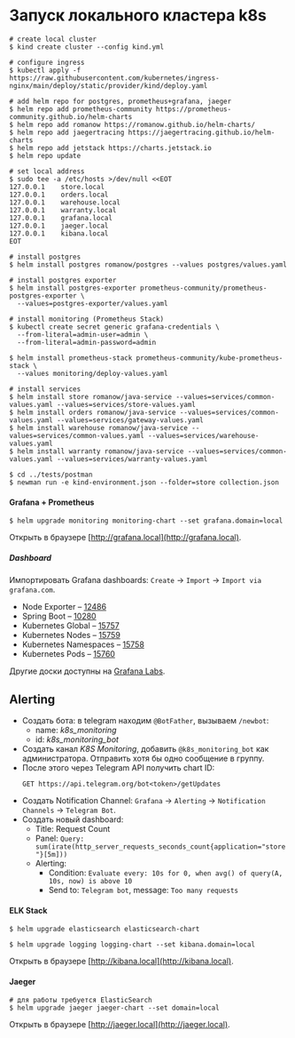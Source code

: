 # Запуск локального кластера k8s

```shell
# create local cluster
$ kind create cluster --config kind.yml

# configure ingress
$ kubectl apply -f https://raw.githubusercontent.com/kubernetes/ingress-nginx/main/deploy/static/provider/kind/deploy.yaml

# add helm repo for postgres, prometheus+grafana, jaeger
$ helm repo add prometheus-community https://prometheus-community.github.io/helm-charts
$ helm repo add romanow https://romanow.github.io/helm-charts/
$ helm repo add jaegertracing https://jaegertracing.github.io/helm-charts
$ helm repo add jetstack https://charts.jetstack.io
$ helm repo update

# set local address
$ sudo tee -a /etc/hosts >/dev/null <<EOT
127.0.0.1    store.local
127.0.0.1    orders.local
127.0.0.1    warehouse.local
127.0.0.1    warranty.local
127.0.0.1    grafana.local
127.0.0.1    jaeger.local
127.0.0.1    kibana.local
EOT

# install postgres
$ helm install postgres romanow/postgres --values postgres/values.yaml

# install postgres exporter
$ helm install postgres-exporter prometheus-community/prometheus-postgres-exporter \
  --values=postgres-exporter/values.yaml

# install monitoring (Prometheus Stack)
$ kubectl create secret generic grafana-credentials \
  --from-literal=admin-user=admin \
  --from-literal=admin-password=admin

$ helm install prometheus-stack prometheus-community/kube-prometheus-stack \
  --values monitoring/deploy-values.yaml

# install services
$ helm install store romanow/java-service --values=services/common-values.yaml --values=services/store-values.yaml
$ helm install orders romanow/java-service --values=services/common-values.yaml --values=services/gateway-values.yaml
$ helm install warehouse romanow/java-service --values=services/common-values.yaml --values=services/warehouse-values.yaml
$ helm install warranty romanow/java-service --values=services/common-values.yaml --values=services/warranty-values.yaml

$ cd ../tests/postman
$ newman run -e kind-environment.json --folder=store collection.json

```

#### Grafana + Prometheus

```shell
$ helm upgrade monitoring monitoring-chart --set grafana.domain=local
```

Открыть в браузере [http://grafana.local](http://grafana.local).

##### Dashboard

Импортировать Grafana dashboards: `Create` -> `Import` -> `Import via grafana.com`.

* Node Exporter – [12486](https://grafana.com/grafana/dashboards/12486-node-exporter-full/)
* Spring Boot – [10280](https://grafana.com/grafana/dashboards/10280-microservices-spring-boot-2-1/)
* Kubernetes Global – [15757](https://grafana.com/grafana/dashboards/15757-kubernetes-views-global/)
* Kubernetes Nodes – [15759](https://grafana.com/grafana/dashboards/15759-kubernetes-views-nodes/)
* Kubernetes Namespaces – [15758](https://grafana.com/grafana/dashboards/15758-kubernetes-views-namespaces/)
* Kubernetes Pods – [15760](https://grafana.com/grafana/dashboards/15760-kubernetes-views-pods/)

Другие доски доступны на [Grafana Labs](https://grafana.com/grafana/dashboards/).

## Alerting

* Создать бота: в telegram находим `@BotFather`, вызываем `/newbot`:
    * name: _k8s_monitoring_
    * id: _k8s_monitoring_bot_
* Создать канал _K8S Monitoring_, добавить `@k8s_monitoring_bot` как администратора. Отправить хотя бы одно сообщение в
  группу.
* После этого через Telegram API получить chart ID:
   ```http request
   GET https://api.telegram.org/bot<token>/getUpdates
   ```
* Создать Notification Channel: `Grafana` -> `Alerting` -> `Notification Channels` -> `Telegram Bot`.
* Создать новый dashboard:
    * Title: Request Count
    * Panel: `Query: sum(irate(http_server_requests_seconds_count{application="store"}[5m]))`
    * Alerting:
        * Condition: `Evaluate every: 10s for 0, when avg() of query(A, 10s, now) is above 10`
        * Send to: `Telegram bot`, message: `Too many requests`

#### ELK Stack

```shell
$ helm upgrade elasticsearch elasticsearch-chart

$ helm upgrade logging logging-chart --set kibana.domain=local
```

Открыть в браузере [http://kibana.local](http://kibana.local).

#### Jaeger

```shell
# для работы требуется ElasticSearch
$ helm upgrade jaeger jaeger-chart --set domain=local
```

Открыть в браузере [http://jaeger.local](http://jaeger.local).
